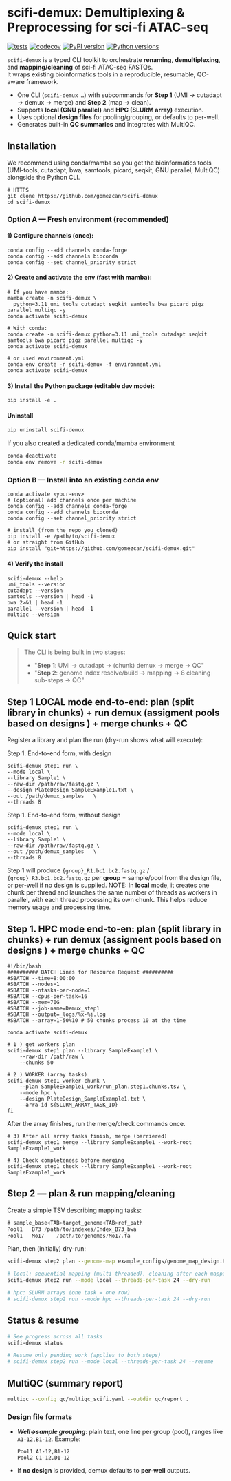 # scifi-demux: Demultiplexing & Preprocessing for sci-fi ATAC-seq

[![tests](https://github.com/gomezcan/scifi-demux/actions/workflows/tests.yml/badge.svg?branch=main)](https://github.com/gomezcan/scifi-demux/actions/workflows/tests.yml)
[![codecov](https://codecov.io/gh/gomezcan/scifi-demux/branch/main/graph/badge.svg)](https://codecov.io/gh/gomezcan/scifi-demux)
[![PyPI version](https://img.shields.io/pypi/v/scifi-demux.svg)](https://pypi.org/project/scifi-demux/)
[![Python versions](https://img.shields.io/pypi/pyversions/scifi-demux.svg)](https://pypi.org/project/scifi-demux/)

`scifi-demux` is a typed CLI toolkit to orchestrate **renaming**, **demultiplexing**, and **mapping/cleaning** of sci-fi ATAC-seq FASTQs.  
It wraps existing bioinformatics tools in a reproducible, resumable, QC-aware framework.

- One CLI (`scifi-demux …`) with subcommands for **Step 1** (UMI → cutadapt → demux → merge) and **Step 2** (map → clean).
- Supports **local (GNU parallel)** and **HPC (SLURM array)** execution.
- Uses optional **design files** for pooling/grouping, or defaults to per-well.
- Generates built-in **QC summaries** and integrates with MultiQC.



## Installation

We recommend using conda/mamba so you get the bioinformatics tools (UMI-tools, cutadapt, bwa, samtools, picard, seqkit, GNU parallel, MultiQC) alongside the Python CLI.

```
# HTTPS
git clone https://github.com/gomezcan/scifi-demux
cd scifi-demux
```

### Option A — Fresh environment (recommended)

#### 1) Configure channels (once):

```
conda config --add channels conda-forge
conda config --add channels bioconda
conda config --set channel_priority strict
```

#### 2) Create and activate the env (fast with mamba):

```
# If you have mamba:
mamba create -n scifi-demux \
  python=3.11 umi_tools cutadapt seqkit samtools bwa picard pigz parallel multiqc -y
conda activate scifi-demux
```

```
# With conda:
conda create -n scifi-demux python=3.11 umi_tools cutadapt seqkit samtools bwa picard pigz parallel multiqc -y
conda activate scifi-demux
```

```
# or used environment.yml
conda env create -n scifi-demux -f environment.yml
conda activate scifi-demux
```

#### 3) Install the Python package (editable dev mode):

```
pip install -e .
```

#### Uninstall
```bash
pip uninstall scifi-demux
```

If you also created a dedicated conda/mamba environment

```bash
conda deactivate
conda env remove -n scifi-demux
```

### Option B — Install into an existing conda env
```
conda activate <your-env>
# (optional) add channels once per machine
conda config --add channels conda-forge
conda config --add channels bioconda
conda config --set channel_priority strict

# install (from the repo you cloned)
pip install -e /path/to/scifi-demux
# or straight from GitHub
pip install "git+https://github.com/gomezcan/scifi-demux.git"
```

#### 4) Verify the install
```
scifi-demux --help
umi_tools --version
cutadapt --version
samtools --version | head -1
bwa 2>&1 | head -1
parallel --version | head -1
multiqc --version
```


## Quick start

> The CLI is being built in two stages:
>  - "**Step 1**: UMI → cutadapt → (chunk) demux → merge → QC"
>  - "**Step 2**: genome index resolve/build → mapping → 8 cleaning sub-steps → QC"


## Step 1 LOCAL mode end-to-end: plan (split library in chunks) + run demux (assigment pools based on designs ) + merge chunks + QC
Register a library and plan the run (dry-run shows what will execute):

Step 1. End-to-end form, with design
```
scifi-demux step1 run \
--mode local \
--library Sample1 \
--raw-dir /path/raw/fastq.gz \  
--design PlateDesign_SampleExample1.txt \
--out /path/demux_samples   \
--threads 8
```

Step 1. End-to-end form, without design
```
scifi-demux step1 run \
--mode local \
--library Sample1 \
--raw-dir /path/raw/fastq.gz \  
--out /path/demux_samples   \
--threads 8
```

Step 1 will produce `{group}_R1.bc1.bc2.fastq.gz` / `{group}_R3.bc1.bc2.fastq.gz` per **group** = sample/pool from the design file, or per-well if no design is supplied.
NOTE: In **local** mode, it creates one chunk per thread and launches the same number of threads as workers in parallel, with each thread processing its own chunk. This helps reduce memory usage and processing time.

## Step 1. HPC mode end-to-en: plan (split library in chunks) +  run demux (assigment pools based on designs ) + merge chunks + QC

```
#!/bin/bash
########## BATCH Lines for Resource Request ##########
#SBATCH --time=8:00:00
#SBATCH --nodes=1
#SBATCH --ntasks-per-node=1
#SBATCH --cpus-per-task=16
#SBATCH --mem=70G
#SBATCH --job-name=Demux_step1
#SBATCH --output=_logs/%x-%j.log
#SBATCH --array=1-50%10 # 50 chunks process 10 at the time

conda activate scifi-demux

# 1 ) get workers plan
scifi-demux step1 plan --library SampleExample1 \
    --raw-dir /path/raw \
    --chunks 50
  
# 2 ) WORKER (array tasks)
scifi-demux step1 worker-chunk \
    --plan SampleExample1_work/run_plan.step1.chunks.tsv \
    --mode hpc \
    --design PlateDesign_SampleExample1.txt \
    --arra-id ${SLURM_ARRAY_TASK_ID}
fi
```

After the array finishes, run the merge/check commands once.

```
# 3) After all array tasks finish, merge (barriered)
scifi-demux step1 merge --library SampleExample1 --work-root SampleExample1_work

# 4) Check completeness before merging
scifi-demux step1 check --library SampleExample1 --work-root SampleExample1_work
```

## Step 2 — plan & run mapping/cleaning
Create a simple TSV describing mapping tasks:
```swift
# sample_base<TAB>target_genome<TAB>ref_path
Pool1	B73	/path/to/indexes/Index_B73_bwa
Pool1	Mo17	/path/to/genomes/Mo17.fa
```

Plan, then (initially) dry-run:

```bash
scifi-demux step2 plan --genome-map example_configs/genome_map_design.tsv

# local: sequential mapping (multi-threaded), cleaning after each mapping
scifi-demux step2 run --mode local --threads-per-task 24 --dry-run

# hpc: SLURM arrays (one task = one row)
# scifi-demux step2 run --mode hpc --threads-per-task 24 --dry-run
```

## Status & resume
```bash
# See progress across all tasks
scifi-demux status

# Resume only pending work (applies to both steps)
# scifi-demux step2 run --mode local --threads-per-task 24 --resume
```

## MultiQC (summary report)
```bash
multiqc --config qc/multiqc_scifi.yaml --outdir qc/report .
```

### Design file formats
- ***Well→sample grouping***: plain text, one line per group (pool), ranges like `A1-12,B1-12`.
  Example:
  ```ngnix
  Pool1	A1-12,B1-12
  Pool2	C1-12,D1-12
  ```
- If **no design** is provided, demux defaults to **per-well** outputs. 



